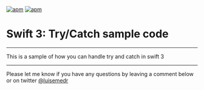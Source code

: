 [![apm](https://img.shields.io/apm/l/vim-mode.svg?style=plastic)](https://github.com/luisMedrano/SwiftTryCatch)
[![apm](https://img.shields.io/badge/Platform-iOS-blue.svg?style=plastic)](https://github.com/luisMedrano/SwiftTryCatch)



# Swift 3: Try/Catch sample code

*****

This is a sample of how you can handle try and catch in swift 3

***

Please let me know if you have any questions by leaving a comment below or on twitter [@luisemedr](https://twitter.com/luisemedr)


